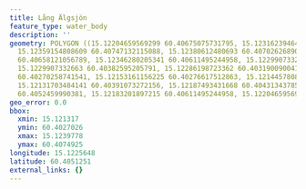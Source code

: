 ```yaml
---
title: Lång Älgsjön
feature_type: water_body
description: ''
geometry: POLYGON ((15.12204659569299 60.40675075731795, 15.12316239464351 60.40749251396293,
  15.12359154808609 60.40747132115088, 15.12380612480693 60.40702626890301, 15.12397778618414
  60.40658121056789, 15.12346280205341 60.40611495244958, 15.1229907332663 60.40490688897324,
  15.1229907332663 60.40382595205791, 15.12286198723362 60.40319009004157, 15.12256157982372
  60.40270258741541, 15.12153161156225 60.40276617512863, 15.1214457808741 60.40331726343874,
  15.12131703484141 60.40391073272156, 15.12187493431668 60.40431343785708, 15.12208951103752
  60.4052459990381, 15.12183201897215 60.40611495244958, 15.12204659569299 60.40675075731795))
geo_error: 0.0
bbox:
  xmin: 15.121317
  ymin: 60.4027026
  xmax: 15.1239778
  ymax: 60.4074925
longitude: 15.1225648
latitude: 60.4051251
external_links: {}
---
```

